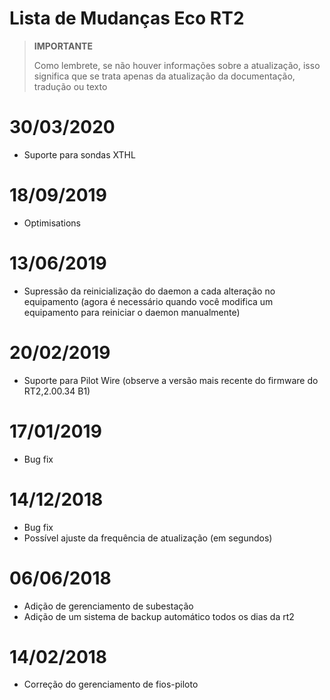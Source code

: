 # Lista de Mudanças Eco RT2

>**IMPORTANTE**
>
>Como lembrete, se não houver informações sobre a atualização, isso significa que se trata apenas da atualização da documentação, tradução ou texto

# 30/03/2020

- Suporte para sondas XTHL

# 18/09/2019

- Optimisations

# 13/06/2019

- Supressão da reinicialização do daemon a cada alteração no equipamento (agora é necessário quando você modifica um equipamento para reiniciar o daemon manualmente)

# 20/02/2019

- Suporte para Pilot Wire (observe a versão mais recente do firmware do RT2,2.00.34 B1)

# 17/01/2019

- Bug fix

# 14/12/2018

- Bug fix
- Possível ajuste da frequência de atualização (em segundos)

# 06/06/2018

- Adição de gerenciamento de subestação
- Adição de um sistema de backup automático todos os dias da rt2

# 14/02/2018

- Correção do gerenciamento de fios-piloto
